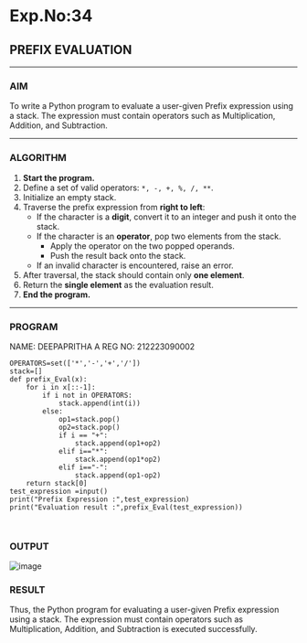 # Exp.No:34  
## PREFIX EVALUATION

---

### AIM  
To write a Python program to evaluate a user-given Prefix expression using a stack. The expression must contain operators such as Multiplication, Addition, and Subtraction.

---

### ALGORITHM

1. **Start the program.**
2. Define a set of valid operators: `*, -, +, %, /, **`.
3. Initialize an empty stack.
4. Traverse the prefix expression from **right to left**:
   - If the character is a **digit**, convert it to an integer and push it onto the stack.
   - If the character is an **operator**, pop two elements from the stack.
     - Apply the operator on the two popped operands.
     - Push the result back onto the stack.
   - If an invalid character is encountered, raise an error.
5. After traversal, the stack should contain only **one element**.
6. Return the **single element** as the evaluation result.
7. **End the program.**

---

### PROGRAM
NAME: DEEPAPRITHA A
REG NO: 212223090002

```
OPERATORS=set(['*','-','+','/'])
stack=[] 
def prefix_Eval(x):
    for i in x[::-1]:
        if i not in OPERATORS:
            stack.append(int(i))
        else:
            op1=stack.pop()
            op2=stack.pop()
            if i == "+":
                stack.append(op1+op2)
            elif i=="*":
                stack.append(op1*op2)
            elif i=="-":
                stack.append(op1-op2)
    return stack[0]
test_expression =input()
print("Prefix Expression :",test_expression)
print("Evaluation result :",prefix_Eval(test_expression))
    
    
```


### OUTPUT

![image](https://github.com/user-attachments/assets/b24ff70d-2531-40bc-9133-9c13f7a7d89d)

### RESULT 

Thus, the Python program for evaluating a user-given Prefix expression using a stack. The expression must contain operators such as Multiplication, Addition, and Subtraction is executed successfully.
